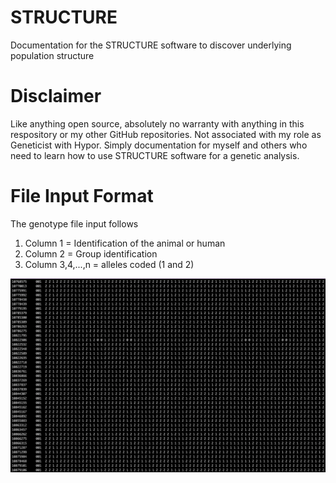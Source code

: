 # STRUCTURE

Documentation for the STRUCTURE software to discover underlying population structure

# Disclaimer

Like anything open source, absolutely no warranty with anything in this respository or my other GitHub repositories. Not associated with my role as Geneticist with Hypor. Simply documentation for myself and others who need to learn how to use STRUCTURE software for a genetic analysis. 

# File Input Format

The genotype file input follows
1) Column 1 = Identification of the animal or human
2) Column 2 = Group identification
3) Column 3,4,...,n = alleles coded (1 and 2)


![Screenshot of Genotype File](/Screenshots/structure_input_genotype_file_format.png?raw=true "Genotype file input")







